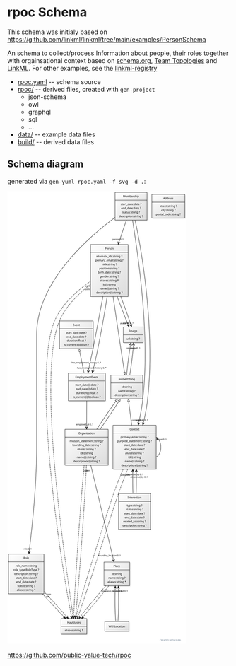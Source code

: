 # rpoc Schema

This schema was initialy based on https://github.com/linkml/linkml/tree/main/examples/PersonSchema

An schema to collect/process Information about people, their roles together with orgainsational context based on [schema.org](http://schema.org), [Team Topologies](https://teamtopologies.com/) and [LinkML](https://linkml.io). For other examples, see the [linkml-registry](https://linkml.io/linkml-registry/registry/)

 * [rpoc.yaml](rpoc.yaml) -- schema source
 * [rpoc/](rpoc) -- derived files, created with `gen-project`
     * json-schema
     * owl
     * graphql
     * sql
     * ...
 * [data/](data) -- example data files
 * [build/](build) -- derived data files

## Schema diagram

generated via `gen-yuml rpoc.yaml -f svg -d .`:

![schema](rpoc.svg)


https://github.com/public-value-tech/rpoc